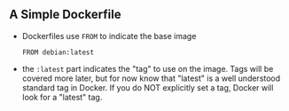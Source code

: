 
## A Simple Dockerfile

* Dockerfiles use `FROM` to indicate the base image

	```
	FROM debian:latest

	```

* the `:latest` part indicates the "tag" to use on the image.  Tags will be covered more later, but for now know that "latest" is a well understood standard tag in Docker.  If you do NOT explicitly set a tag, Docker will look for a "latest" tag.  



